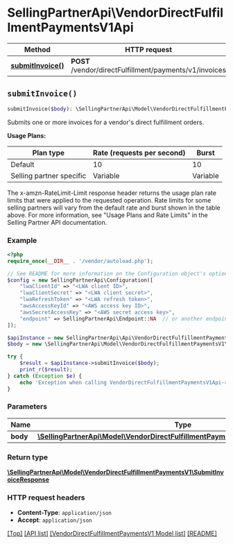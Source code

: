 # SellingPartnerApi\VendorDirectFulfillmentPaymentsV1Api

Method | HTTP request | Description
------------- | ------------- | -------------
[**submitInvoice()**](VendorDirectFulfillmentPaymentsV1Api.md#submitInvoice) | **POST** /vendor/directFulfillment/payments/v1/invoices | 


## `submitInvoice()`

```php
submitInvoice($body): \SellingPartnerApi\Model\VendorDirectFulfillmentPaymentsV1\SubmitInvoiceResponse
```



Submits one or more invoices for a vendor's direct fulfillment orders.

**Usage Plans:**

| Plan type | Rate (requests per second) | Burst |
| ---- | ---- | ---- |
|Default| 10 | 10 |
|Selling partner specific| Variable | Variable |

The x-amzn-RateLimit-Limit response header returns the usage plan rate limits that were applied to the requested operation. Rate limits for some selling partners will vary from the default rate and burst shown in the table above. For more information, see \"Usage Plans and Rate Limits\" in the Selling Partner API documentation.

### Example

```php
<?php
require_once(__DIR__ . '/vendor/autoload.php');

// See README for more information on the Configuration object's options
$config = new SellingPartnerApi\Configuration([
    "lwaClientId" => "<LWA client ID>",
    "lwaClientSecret" => "<LWA client secret>",
    "lwaRefreshToken" => "<LWA refresh token>",
    "awsAccessKeyId" => "<AWS access key ID>",
    "awsSecretAccessKey" => "<AWS secret access key>",
    "endpoint" => SellingPartnerApi\Endpoint::NA  // or another endpoint from lib/Endpoints.php
]);

$apiInstance = new SellingPartnerApi\Api\VendorDirectFulfillmentPaymentsV1Api($config);
$body = new \SellingPartnerApi\Model\VendorDirectFulfillmentPaymentsV1\SubmitInvoiceRequest(); // \SellingPartnerApi\Model\VendorDirectFulfillmentPaymentsV1\SubmitInvoiceRequest

try {
    $result = $apiInstance->submitInvoice($body);
    print_r($result);
} catch (Exception $e) {
    echo 'Exception when calling VendorDirectFulfillmentPaymentsV1Api->submitInvoice: ', $e->getMessage(), PHP_EOL;
}
```

### Parameters

Name | Type | Description  | Notes
------------- | ------------- | ------------- | -------------
 **body** | [**\SellingPartnerApi\Model\VendorDirectFulfillmentPaymentsV1\SubmitInvoiceRequest**](../Model/VendorDirectFulfillmentPaymentsV1/SubmitInvoiceRequest.md)|  |

### Return type

[**\SellingPartnerApi\Model\VendorDirectFulfillmentPaymentsV1\SubmitInvoiceResponse**](../Model/VendorDirectFulfillmentPaymentsV1/SubmitInvoiceResponse.md)

### HTTP request headers

- **Content-Type**: `application/json`
- **Accept**: `application/json`

[[Top]](#) [[API list]](../)
[[VendorDirectFulfillmentPaymentsV1 Model list]](../Model/VendorDirectFulfillmentPaymentsV1)
[[README]](../../README.md)
